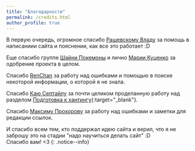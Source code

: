 ```yaml
---
title: "Благодарности"
permalink: /credits.html
author_profile: true
---
```



В первую очередь, огромное спасибо <a href="https://vk.com/id95438" target="_blank">Рашевскому Владу</a> за помощь в написаниии сайта и пояснении, как все это работает :D <br>

Еще спасибо группе <a href="https://vk.com/shinypokes" target="_blank">Шайни Покемоны</a> и лично <a href="https://vk.com/id2903608" target="_blank">Марии Куценко</a> за одобрение проекта в целом. <br>

Cпасибо <a href="https://vk.com/id2668786" target="_blank">RenChan</a> за работу над ошибками и помощью в поиске некоторой информации, о которой я не знала.<br>

Спасибо <a href="https://vk.com/id419807225" target="_blank">Каю Септайлу</a> за почти целиком проделанную работу над разделом [Подготовка к хантингу](/catching){:target="_blank"}.<br>

Спасибо <a href="https://vk.com/id12836245" target="_blank">Максиму Прохорову</a> за работу над ошибками и заметки для редакции ссылок.<br>

И спасибо всем тем, кто поддержал идею сайта и верил, что я не заброшу это на стадии "надо научиться делать сайт" :D <br>
Спасибо вам! <З
{: .notice--info}